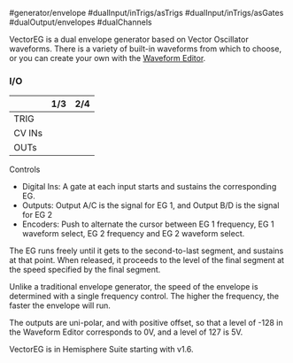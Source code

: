 #generator/envelope #dualInput/inTrigs/asTrigs #dualInput/inTrigs/asGates #dualOutput/envelopes #dualChannels 

VectorEG is a dual envelope generator based on Vector Oscillator waveforms. There is a variety of built-in waveforms from which to choose, or you can create your own with the [Waveform Editor](https://github.com/Chysn/O_C-HemisphereSuite/wiki/Waveform-Editor).

### I/O

|        | 1/3 | 2/4 |
| ------ | :-: | :-: |
| TRIG   |     |     |
| CV INs |     |     |
| OUTs   |     |     |


Controls
* Digital Ins: A gate at each input starts and sustains the corresponding EG.
* Outputs: Output A/C is the signal for EG 1, and Output B/D is the signal for EG 2
* Encoders: Push to alternate the cursor between EG 1 frequency, EG 1 waveform select, EG 2 frequency and EG 2 waveform select.

The EG runs freely until it gets to the second-to-last segment, and sustains at that point. When released, it proceeds to the level of the final segment at the speed specified by the final segment.

Unlike a traditional envelope generator, the speed of the envelope is determined with a single frequency control. The higher the frequency, the faster the envelope will run.

The outputs are uni-polar, and with positive offset, so that a level of -128 in the Waveform Editor corresponds to 0V, and a level of 127 is 5V.

VectorEG is in Hemisphere Suite starting with v1.6.